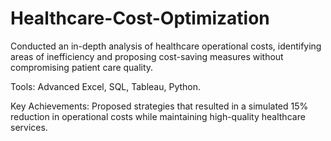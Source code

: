 # Healthcare-Cost-Optimization
Conducted an in-depth analysis of healthcare operational costs, identifying areas of inefficiency and proposing cost-saving measures without compromising patient care quality.


Tools: Advanced Excel, SQL, Tableau, Python.


Key Achievements: Proposed strategies that resulted in a simulated 15% reduction in operational costs while maintaining high-quality healthcare services.
